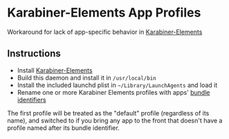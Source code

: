 # Karabiner-Elements App Profiles
Workaround for lack of app-specific behavior in [Karabiner-Elements](https://github.com/tekezo/Karabiner-Elements)

## Instructions

- Install [Karabiner-Elements](https://github.com/tekezo/Karabiner-Elements)
- Build this daemon and install it in `/usr/local/bin`
- Install the included launchd plist in `~/Library/LaunchAgents` and load it
- Rename one or more Karabiner Elements profiles with apps' [bundle identifiers](https://developer.apple.com/library/content/documentation/General/Reference/InfoPlistKeyReference/Articles/CoreFoundationKeys.html#//apple_ref/doc/uid/TP40009249-102070-TPXREF105)

The first profile will be treated as the "default" profile (regardless of its name), and switched to if you bring any app to the front that doesn't have a profile named after its bundle identifier.

